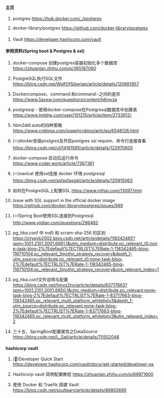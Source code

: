 ﻿#### 主页 ####
1. postgres
    https://hub.docker.com/_/postgres

2. docker-library/postgres
    https://github.com/docker-library/postgres

####  ####
1. Vault
    https://developer.hashicorp.com/vault

#### 参照资料(Spring boot & Postgres & ssl) ####
1. docker-compose 创建postgres容器初始化多个数据库
    https://zhuanlan.zhihu.com/p/365187060

2. PostgreSQL执行SQL文件
    https://blog.csdn.net/WolfOfSiberian/article/details/120661957

3. Dockercompose，command:和command:-之间的差异
    https://www.5axxw.com/questions/content/h6myzp

4. postgresql - 使用docker-compose在Postgresql数据库中创建表
    https://www.lmlphp.com/user/151215/article/item/2733912/

5. hbm2ddl.auto的四种策略
    https://www.cnblogs.com/josephcnblog/articles/6548126.html

6. (⭐️)docker安装postgres及开启postgres ssl require、命令行连接查看
    https://blog.csdn.net/u014161595/article/details/122970605

7. docker-compose 启动后运行命令
    https://www.coder.work/article/7367361

8. (⭐️)navicat 使用ssl连接 docker 环境 postgresql
    https://blog.csdn.net/asfasfasgjkl/article/details/125915063

9. 如何在PostgreSQL上配置SSL
    https://www.mfisp.com/13097.html

10. Issue with SSL support in the official docker image
    https://github.com/docker-library/postgres/issues/989

11. (⭐️)Spring Boot使用SSL连接到Postgresql
    http://www.yiidian.com/questions/296482

12. pg_hba.conf 中 md5 和 scram-sha-256 的区别
    https://ctypyb2002.blog.csdn.net/article/details/118342465?spm=1001.2101.3001.6661.1&utm_medium=distribute.pc_relevant_t0.none-task-blog-2%7Edefault%7ECTRLIST%7ERate-1-118342465-blog-116710104.pc_relevant_3mothn_strategy_recovery&depth_1-utm_source=distribute.pc_relevant_t0.none-task-blog-2%7Edefault%7ECTRLIST%7ERate-1-118342465-blog-116710104.pc_relevant_3mothn_strategy_recovery&utm_relevant_index=1

13. pg_hba.conf文件说明与配置
    https://blog.csdn.net/hmxz2nn/article/details/83717663?spm=1001.2101.3001.6650.1&utm_medium=distribute.pc_relevant.none-task-blog-2%7Edefault%7ECTRLIST%7ERate-1-83717663-blog-118342465.pc_relevant_multi_platform_whitelistv3&depth_1-utm_source=distribute.pc_relevant.none-task-blog-2%7Edefault%7ECTRLIST%7ERate-1-83717663-blog-118342465.pc_relevant_multi_platform_whitelistv3&utm_relevant_index=2

14. 三十五、SpringBoot配置属性之DataSource
    https://blog.csdn.net/L_Sail/article/details/70552048

#### hashicorp vault ####
1. (🌟)Developer Quick Start
    https://developer.hashicorp.com/vault/docs/get-started/developer-qs

2. Hashicorp vault 简明配置教程
    https://zhuanlan.zhihu.com/p/69971600

3. 使用 Docker 和 Traefik 搭建 Vault
    https://blog.csdn.net/soulteary/article/details/89850690
